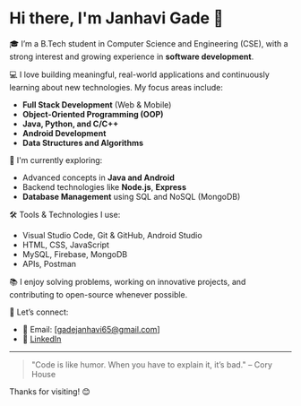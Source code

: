 # Hi there, I'm Janhavi Gade 👋

🎓 I’m a B.Tech student in Computer Science and Engineering (CSE), with a strong interest and growing experience in **software development**.

💻 I love building meaningful, real-world applications and continuously learning about new technologies. My focus areas include:

- **Full Stack Development** (Web & Mobile)
- **Object-Oriented Programming (OOP)**
- **Java, Python, and C/C++**
- **Android Development**
- **Data Structures and Algorithms**

🚀 I'm currently exploring:
- Advanced concepts in **Java and Android**
- Backend technologies like **Node.js**, **Express**
- **Database Management** using SQL and NoSQL (MongoDB)

🛠️ Tools & Technologies I use:
- Visual Studio Code, Git & GitHub, Android Studio
- HTML, CSS, JavaScript
- MySQL, Firebase, MongoDB
- APIs, Postman

📚 I enjoy solving problems, working on innovative projects, and contributing to open-source whenever possible.

🔗 Let’s connect:
- 📧 Email: [gadejanhavi65@gmail.com]
- 🔗 [LinkedIn](https://www.linkedin.com/in/your-profile)

---

> "Code is like humor. When you have to explain it, it’s bad." – Cory House

Thanks for visiting! 😊
